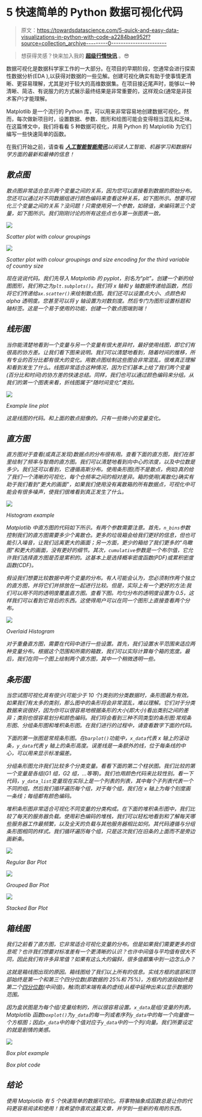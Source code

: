 # 5 快速简单的 Python 数据可视化代码

> 原文：<https://towardsdatascience.com/5-quick-and-easy-data-visualizations-in-python-with-code-a2284bae952f?source=collection_archive---------0----------------------->

> 想获得灵感？快来加入我的 [**超级行情快讯**](https://www.superquotes.co/?utm_source=mediumtech&utm_medium=web&utm_campaign=sharing) 。😎

数据可视化是数据科学家工作的一大部分。在项目的早期阶段，您通常会进行探索性数据分析(EDA ),以获得对数据的一些见解。创建可视化确实有助于使事情更清晰、更容易理解，尤其是对于较大的高维数据集。在项目接近尾声时，能够以一种清晰、简洁、有说服力的方式展示最终结果是非常重要的，这样观众(通常是非技术客户)才能理解。

Matplotlib 是一个流行的 Python 库，可以用来非常容易地创建数据可视化。然而，每次做新项目时，设置数据、参数、图形和绘图可能会变得相当混乱和乏味。在这篇博文中，我们将看看 5 种数据可视化，并用 Python 的 Matplotlib 为它们编写一些快速简单的函数。

在我们开始之前，请查看 [***人工智能智能简讯***](https://aismart.substack.com/subscribe)*以阅读人工智能、机器学习和数据科学方面的最新和最棒的信息！*

## *散点图*

*散点图非常适合显示两个变量之间的关系，因为您可以直接看到数据的原始分布。您还可以通过对不同数据组进行颜色编码来查看这种关系，如下图所示。想要可视化三个变量之间的关系？没问题！只需使用另一个参数，如磅值，来编码第三个变量，如下图所示。我们刚刚讨论的所有这些点也与第一张图表一致。*

*![](img/51663bd96772905909f9db38da128d26.png)*

*Scatter plot with colour groupings*

*![](img/67655358e0988540fc24bb8086a11dba.png)*

*Scatter plot with colour groupings and size encoding for the third variable of country size*

*现在说说代码。我们先导入 Matplotlib 的 pyplot，别名为“plt”。创建一个新的绘图图形，我们称之为`plt.subplots()`。我们将 x 轴和 y 轴数据传递给函数，然后将它们传递给`ax.scatter()`来绘制散点图。我们还可以设置点大小、点颜色和 alpha 透明度。您甚至可以将 y 轴设置为对数刻度。然后专门为图形设置标题和轴标签。这是一个易于使用的功能，创建一个散点图端到端！*

## *线形图*

*当你能清楚地看到一个变量与另一个变量有很大差异时，最好使用线图，即它们有很高的协方差。让我们看下图来说明。我们可以清楚地看到，随着时间的推移，所有专业的百分比都有很大的变化。用散点图绘制这些图会非常混乱，很难真正理解和看到发生了什么。线图非常适合这种情况，因为它们基本上给了我们两个变量(百分比和时间)的协方差的快速总结。同样，我们也可以通过颜色编码来分组。从我们的第一个图表来看，折线图属于“随时间变化”类别。*

*![](img/298550f139c62b4c18d971c3fa2780bf.png)*

*Example line plot*

*这是线图的代码。和上面的散点挺像的。只有一些微小的变量变化。*

## *直方图*

*直方图对于查看(或真正发现)数据点的分布很有用。查看下面的直方图，我们在那里绘制了频率与智商的直方图。我们可以清楚地看到向中心的浓度，以及中位数是多少。我们还可以看到，它遵循高斯分布。使用条形图(而不是散点，例如)真的给了我们一个清晰的可视化，每个仓频率之间的相对差异。箱的使用(离散化)确实有助于我们看到“更大的画面”，如果我们使用没有离散箱的所有数据点，可视化中可能会有很多噪声，使我们很难看到真正发生了什么。*

*![](img/f15a11dc70d1c3264ae99ee5ae917c14.png)*

*Histogram example*

*Matplotlib 中直方图的代码如下所示。有两个参数需要注意。首先，`n_bins`参数控制我们的直方图需要多少个离散仓。更多的垃圾箱会给我们更好的信息，但也可能引入噪音，让我们远离更大的画面；另一方面，更少的箱给了我们更多的“鸟瞰图”和更大的画面，没有更好的细节。其次，`cumulative`参数是一个布尔值，它允许我们选择直方图是否是累积的。这基本上是选择概率密度函数(PDF)或累积密度函数(CDF)。*

*假设我们想要比较数据中两个变量的分布。有人可能会认为，您必须制作两个独立的直方图，并将它们并排放在一起进行比较。但是，实际上有一个更好的方法:我们可以用不同的透明度覆盖直方图。查看下图。均匀分布的透明度设置为 0.5，这样我们可以看到它背后的东西。这使得用户可以在同一个图形上直接查看两个分布。*

*![](img/f4288a2fb1d8203a4ff4829a81c98644.png)*

*Overlaid Histogram*

*对于重叠直方图，需要在代码中进行一些设置。首先，我们设置水平范围来适应两种变量分布。根据这个范围和所需的箱数，我们可以实际计算每个箱的宽度。最后，我们在同一个图上绘制两个直方图，其中一个稍微透明一些。*

## *条形图*

*当您试图可视化具有很少(可能少于 10 个)类别的分类数据时，条形图最为有效。如果我们有太多的类别，那么图中的条形将会非常混乱，难以理解。它们对于分类数据来说很好，因为你可以很容易地根据条形的大小(即大小)看出类别之间的差异；类别也很容易划分和颜色编码。我们将会看到三种不同类型的条形图:常规条形图、分组条形图和堆积条形图。在我们进行的过程中，请查看数字下面的代码。*

*下面的第一张图是常规条形图。在`barplot()`功能中，`x_data`代表 x 轴上的滚动条，`y_data`代表 y 轴上的条形高度。误差线是一条额外的线，位于每条线的中心，可以用来显示标准偏差。*

*分组条形图允许我们比较多个分类变量。看看下面的第二个柱状图。我们比较的第一个变量是各组(G1 组，G2 组，...等等)。我们也用颜色代码来比较性别。看一下代码，`y_data_list`变量现在实际上是一个列表的列表，其中每个子列表代表一个不同的组。然后我们循环遍历每个组，对于每个组，我们在 x 轴上为每个刻度画一条线；每组都有颜色编码。*

*堆积条形图非常适合可视化不同变量的分类构成。在下面的堆积条形图中，我们比较了每天的服务器负载。使用彩色编码的堆栈，我们可以轻松地看到和了解每天哪些服务器工作最频繁，以及全天的负载与其他服务器相比如何。其代码遵循与分组条形图相同的样式。我们循环遍历每个组，只是这次我们在旧条的上面而不是旁边画新条。*

*![](img/09e90b4fa4ac4bca1b01b19322b0f01a.png)*

*Regular Bar Plot*

*![](img/de31d4262f66ceb41d099bb684adff46.png)*

*Grouped Bar Plot*

*![](img/0cec08e9b33dc7156e40887bef744a98.png)*

*Stacked Bar Plot*

## *箱线图*

*我们之前看了直方图，它非常适合可视化变量的分布。但是如果我们需要更多的信息呢？也许我们想要对标准差有一个更清晰的认识？也许中间值与平均值有很大不同，因此我们有许多异常值？如果有这么大的偏斜，很多值都集中到一边怎么办？*

*这就是箱线图出现的原因。箱线图给了我们以上所有的信息。实线方框的底部和顶部始终是第一个和第三个四分位数(即数据的 25%和 75%)，方框内的波段始终是第二个[四分位数](https://en.wikipedia.org/wiki/Quartile)(中间值)。触须(即末端有条的虚线)从框中延伸出来以显示数据的范围。*

*因为盒状图是为每个组/变量绘制的，所以很容易设置。`x_data`是组/变量的列表。Matplotlib 函数`boxplot()`为`y_data`的每一列或者序列`y_data`中的每一个向量做一个方框图；因此`x_data`中的每个值对应于`y_data`中的一个列/向量。我们所要设定的就是剧情的美感。*

*![](img/276d7c62b69882c79969d45519630608.png)*

*Box plot example*

*Box plot code*

## *结论*

*使用 Matplotlib 有 5 个快速简单的数据可视化。将事物抽象成函数总是让你的代码更容易阅读和使用！我希望你喜欢这篇文章，并学到一些新的有用的东西。*
